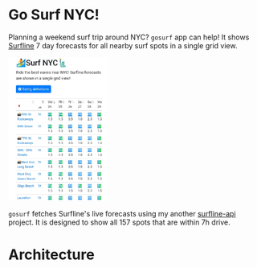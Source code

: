 # Go Surf NYC!

Planning a weekend surf trip around NYC? `gosurf` app can help! It shows 
[Surfline](https://www.surfline.com/) 7 day forecasts for all nearby surf 
spots in a single grid view. 

<img src="screenshot.jpg" alt="drawing" width="200"/>

`gosurf` fetches Surfline's live forecasts using my another [surfline-api](https://github.com/ek-ok/surfline-api)
project. It is designed to show all 157 spots that are within 7h drive. 

# Architecture

